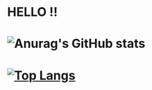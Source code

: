 # HELLO !!
# ![Anurag's GitHub stats](https://github-readme-stats.vercel.app/api?username=alloydm&count_private=true&show_icons=true&theme=radical)
# [![Top Langs](https://github-readme-stats.vercel.app/api/top-langs/?username=alloydm&layout=compact&theme=radical)](https://github.com/anuraghazra/github-readme-stats)
